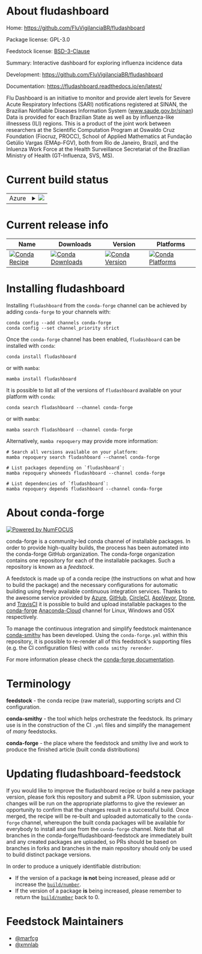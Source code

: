 About fludashboard
==================

Home: https://github.com/FluVigilanciaBR/fludashboard

Package license: GPL-3.0

Feedstock license: [BSD-3-Clause](https://github.com/conda-forge/fludashboard-feedstock/blob/main/LICENSE.txt)

Summary: Interactive dashboard for exploring influenza incidence data

Development: https://github.com/FluVigilanciaBR/fludashboard

Documentation: https://fludashboard.readthedocs.io/en/latest/

Flu Dashboard is an initiative to monitor and provide alert levels for
Severe Acute Respiratory Infections (SARI) notifications registered at SINAN,
the Brazilian Notifiable Diseases Information System (www.saude.gov.br/sinan) Data
is provided for each Brazilian State as well as by influenza-like illnessess (ILI) regions.
This is a product of the joint work between researchers at the Scientific Computation Program
at Oswaldo Cruz Foundation (Fiocruz, PROCC), School of Applied Mathematics
at Fundação Getúlio Vargas (EMAp-FGV), both from Rio de Janeiro, Brazil,
and the Inluenza Work Force at the Health Surveillance Secretariat of
the Brazilian Ministry of Health (GT-Influenza, SVS, MS).


Current build status
====================


<table>
    
  <tr>
    <td>Azure</td>
    <td>
      <details>
        <summary>
          <a href="https://dev.azure.com/conda-forge/feedstock-builds/_build/latest?definitionId=5911&branchName=main">
            <img src="https://dev.azure.com/conda-forge/feedstock-builds/_apis/build/status/fludashboard-feedstock?branchName=main">
          </a>
        </summary>
        <table>
          <thead><tr><th>Variant</th><th>Status</th></tr></thead>
          <tbody><tr>
              <td>linux_64_python3.10.____cpython</td>
              <td>
                <a href="https://dev.azure.com/conda-forge/feedstock-builds/_build/latest?definitionId=5911&branchName=main">
                  <img src="https://dev.azure.com/conda-forge/feedstock-builds/_apis/build/status/fludashboard-feedstock?branchName=main&jobName=linux&configuration=linux_64_python3.10.____cpython" alt="variant">
                </a>
              </td>
            </tr><tr>
              <td>linux_64_python3.11.____cpython</td>
              <td>
                <a href="https://dev.azure.com/conda-forge/feedstock-builds/_build/latest?definitionId=5911&branchName=main">
                  <img src="https://dev.azure.com/conda-forge/feedstock-builds/_apis/build/status/fludashboard-feedstock?branchName=main&jobName=linux&configuration=linux_64_python3.11.____cpython" alt="variant">
                </a>
              </td>
            </tr><tr>
              <td>linux_64_python3.8.____cpython</td>
              <td>
                <a href="https://dev.azure.com/conda-forge/feedstock-builds/_build/latest?definitionId=5911&branchName=main">
                  <img src="https://dev.azure.com/conda-forge/feedstock-builds/_apis/build/status/fludashboard-feedstock?branchName=main&jobName=linux&configuration=linux_64_python3.8.____cpython" alt="variant">
                </a>
              </td>
            </tr><tr>
              <td>linux_64_python3.9.____cpython</td>
              <td>
                <a href="https://dev.azure.com/conda-forge/feedstock-builds/_build/latest?definitionId=5911&branchName=main">
                  <img src="https://dev.azure.com/conda-forge/feedstock-builds/_apis/build/status/fludashboard-feedstock?branchName=main&jobName=linux&configuration=linux_64_python3.9.____cpython" alt="variant">
                </a>
              </td>
            </tr><tr>
              <td>osx_64_python3.10.____cpython</td>
              <td>
                <a href="https://dev.azure.com/conda-forge/feedstock-builds/_build/latest?definitionId=5911&branchName=main">
                  <img src="https://dev.azure.com/conda-forge/feedstock-builds/_apis/build/status/fludashboard-feedstock?branchName=main&jobName=osx&configuration=osx_64_python3.10.____cpython" alt="variant">
                </a>
              </td>
            </tr><tr>
              <td>osx_64_python3.11.____cpython</td>
              <td>
                <a href="https://dev.azure.com/conda-forge/feedstock-builds/_build/latest?definitionId=5911&branchName=main">
                  <img src="https://dev.azure.com/conda-forge/feedstock-builds/_apis/build/status/fludashboard-feedstock?branchName=main&jobName=osx&configuration=osx_64_python3.11.____cpython" alt="variant">
                </a>
              </td>
            </tr><tr>
              <td>osx_64_python3.8.____cpython</td>
              <td>
                <a href="https://dev.azure.com/conda-forge/feedstock-builds/_build/latest?definitionId=5911&branchName=main">
                  <img src="https://dev.azure.com/conda-forge/feedstock-builds/_apis/build/status/fludashboard-feedstock?branchName=main&jobName=osx&configuration=osx_64_python3.8.____cpython" alt="variant">
                </a>
              </td>
            </tr><tr>
              <td>osx_64_python3.9.____cpython</td>
              <td>
                <a href="https://dev.azure.com/conda-forge/feedstock-builds/_build/latest?definitionId=5911&branchName=main">
                  <img src="https://dev.azure.com/conda-forge/feedstock-builds/_apis/build/status/fludashboard-feedstock?branchName=main&jobName=osx&configuration=osx_64_python3.9.____cpython" alt="variant">
                </a>
              </td>
            </tr>
          </tbody>
        </table>
      </details>
    </td>
  </tr>
</table>

Current release info
====================

| Name | Downloads | Version | Platforms |
| --- | --- | --- | --- |
| [![Conda Recipe](https://img.shields.io/badge/recipe-fludashboard-green.svg)](https://anaconda.org/conda-forge/fludashboard) | [![Conda Downloads](https://img.shields.io/conda/dn/conda-forge/fludashboard.svg)](https://anaconda.org/conda-forge/fludashboard) | [![Conda Version](https://img.shields.io/conda/vn/conda-forge/fludashboard.svg)](https://anaconda.org/conda-forge/fludashboard) | [![Conda Platforms](https://img.shields.io/conda/pn/conda-forge/fludashboard.svg)](https://anaconda.org/conda-forge/fludashboard) |

Installing fludashboard
=======================

Installing `fludashboard` from the `conda-forge` channel can be achieved by adding `conda-forge` to your channels with:

```
conda config --add channels conda-forge
conda config --set channel_priority strict
```

Once the `conda-forge` channel has been enabled, `fludashboard` can be installed with `conda`:

```
conda install fludashboard
```

or with `mamba`:

```
mamba install fludashboard
```

It is possible to list all of the versions of `fludashboard` available on your platform with `conda`:

```
conda search fludashboard --channel conda-forge
```

or with `mamba`:

```
mamba search fludashboard --channel conda-forge
```

Alternatively, `mamba repoquery` may provide more information:

```
# Search all versions available on your platform:
mamba repoquery search fludashboard --channel conda-forge

# List packages depending on `fludashboard`:
mamba repoquery whoneeds fludashboard --channel conda-forge

# List dependencies of `fludashboard`:
mamba repoquery depends fludashboard --channel conda-forge
```


About conda-forge
=================

[![Powered by
NumFOCUS](https://img.shields.io/badge/powered%20by-NumFOCUS-orange.svg?style=flat&colorA=E1523D&colorB=007D8A)](https://numfocus.org)

conda-forge is a community-led conda channel of installable packages.
In order to provide high-quality builds, the process has been automated into the
conda-forge GitHub organization. The conda-forge organization contains one repository
for each of the installable packages. Such a repository is known as a *feedstock*.

A feedstock is made up of a conda recipe (the instructions on what and how to build
the package) and the necessary configurations for automatic building using freely
available continuous integration services. Thanks to the awesome service provided by
[Azure](https://azure.microsoft.com/en-us/services/devops/), [GitHub](https://github.com/),
[CircleCI](https://circleci.com/), [AppVeyor](https://www.appveyor.com/),
[Drone](https://cloud.drone.io/welcome), and [TravisCI](https://travis-ci.com/)
it is possible to build and upload installable packages to the
[conda-forge](https://anaconda.org/conda-forge) [Anaconda-Cloud](https://anaconda.org/)
channel for Linux, Windows and OSX respectively.

To manage the continuous integration and simplify feedstock maintenance
[conda-smithy](https://github.com/conda-forge/conda-smithy) has been developed.
Using the ``conda-forge.yml`` within this repository, it is possible to re-render all of
this feedstock's supporting files (e.g. the CI configuration files) with ``conda smithy rerender``.

For more information please check the [conda-forge documentation](https://conda-forge.org/docs/).

Terminology
===========

**feedstock** - the conda recipe (raw material), supporting scripts and CI configuration.

**conda-smithy** - the tool which helps orchestrate the feedstock.
                   Its primary use is in the construction of the CI ``.yml`` files
                   and simplify the management of *many* feedstocks.

**conda-forge** - the place where the feedstock and smithy live and work to
                  produce the finished article (built conda distributions)


Updating fludashboard-feedstock
===============================

If you would like to improve the fludashboard recipe or build a new
package version, please fork this repository and submit a PR. Upon submission,
your changes will be run on the appropriate platforms to give the reviewer an
opportunity to confirm that the changes result in a successful build. Once
merged, the recipe will be re-built and uploaded automatically to the
`conda-forge` channel, whereupon the built conda packages will be available for
everybody to install and use from the `conda-forge` channel.
Note that all branches in the conda-forge/fludashboard-feedstock are
immediately built and any created packages are uploaded, so PRs should be based
on branches in forks and branches in the main repository should only be used to
build distinct package versions.

In order to produce a uniquely identifiable distribution:
 * If the version of a package **is not** being increased, please add or increase
   the [``build/number``](https://docs.conda.io/projects/conda-build/en/latest/resources/define-metadata.html#build-number-and-string).
 * If the version of a package **is** being increased, please remember to return
   the [``build/number``](https://docs.conda.io/projects/conda-build/en/latest/resources/define-metadata.html#build-number-and-string)
   back to 0.

Feedstock Maintainers
=====================

* [@marfcg](https://github.com/marfcg/)
* [@xmnlab](https://github.com/xmnlab/)

